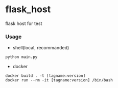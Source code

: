# flask_host
flask host for test

### Usage
- shell(local, recommanded)
```shell
python main.py
```

- docker
```docker
docker build . -t [tagname:version]
docker run --rm -it [tagname:version] /bin/bash
```
